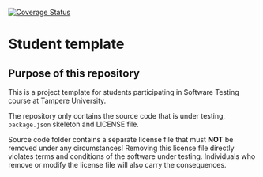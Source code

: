 [![Coverage Status](https://coveralls.io/repos/github/sdeska/COMP.SE.200-SoftwareTestingProject/badge.svg?branch=main)](https://coveralls.io/github/sdeska/COMP.SE.200-SoftwareTestingProject?branch=main)

# Student template

## Purpose of this repository

This is a project template for students participating in Software Testing course
at Tampere University.

The repository only contains the source code that is under testing, `package.json` skeleton
and LICENSE file.

Source code folder contains a separate license file that must **NOT** be removed under any circumstances!
Removing this license file directly violates terms and conditions of the software under testing.
Individuals who remove or modify the license file will also carry the consequences.
